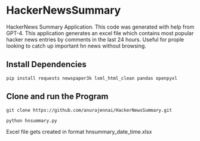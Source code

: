 # HackerNewsSummary
HackerNews Summary Application. This code was generated with help from GPT-4. This application generates an excel file which contains most popular hacker news entries by comments in the last 24 hours. Useful for prople looking to catch up important hn news without browsing. 


## Install Dependencies
```
pip install requests newspaper3k lxml_html_clean pandas openpyxl
```

## Clone and run the Program 
```
git clone https://github.com/anurajennai/HackerNewsSummary.git
```
```
python hnsummary.py
```

Excel file gets created in format hnsummary_date_time.xlsx
